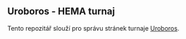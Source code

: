 ## Uroboros - HEMA turnaj

Tento repozitář slouží pro správu stránek turnaje [Uroboros](https://uroboroshema.github.io).
